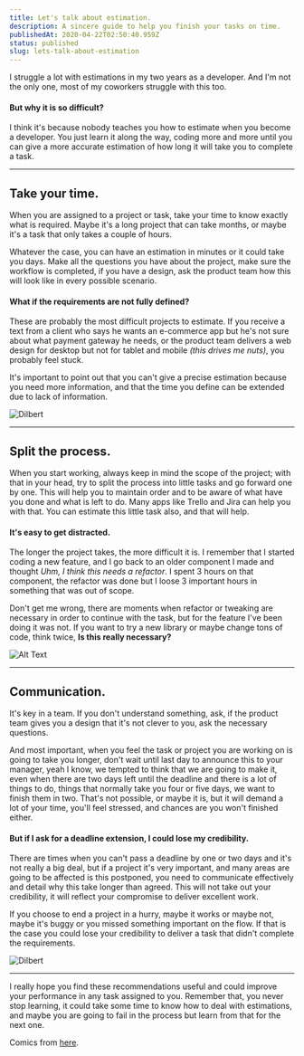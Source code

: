 ```yaml
---
title: Let's talk about estimation.
description: A sincere guide to help you finish your tasks on time.
publishedAt: 2020-04-22T02:50:40.959Z
status: published
slug: lets-talk-about-estimation
---
```

I struggle a lot with estimations in my two years as a developer. And I'm not the only one, most of my coworkers struggle with this too.

#### But why it is so difficult?

I think it's because nobody teaches you how to estimate when you become a developer. You just learn it along the way, coding more and more until you can give a more accurate estimation of how long it will take you to complete a task.

- - -

## Take your time.

When you are assigned to a project or task, take your time to know exactly what is required. Maybe it's a long project that can take months, or maybe it's a task that only takes a couple of hours. 

Whatever the case, you can have an estimation in minutes or it could take you days. Make all the questions you have about the project, make sure the workflow is completed, if you have a design, ask the product team how this will look like in every possible scenario.

#### What if the requirements are not fully defined?

These are probably the most difficult projects to estimate. If you receive a text from a client who says he wants an e-commerce app but he's not sure about what payment gateway he needs, or the product team delivers a web design for desktop but not for tablet and mobile *(this drives me nuts)*, you probably feel stuck.

It's important to point out that you can't give a precise estimation because you need more information, and that the time you define can be extended due to lack of information. 

![Dilbert](https://dev-to-uploads.s3.amazonaws.com/i/0e8xfyqvnm9vuwbowrql.gif)

- - -

## Split the process.

When you start working, always keep in mind the scope of the project; with that in your head, try to split the process into little tasks and go forward one by one. This will help you to maintain order and to be aware of what have you done and what is left to do. Many apps like Trello and Jira can help you with that. You can estimate this little task also, and that will help.

#### It's easy to get distracted.

 The longer the project takes, the more difficult it is. I remember that I started coding a new feature, and I go back to an older component I made and thought *Uhm, I think this needs a refactor*. I spent 3 hours on that component, the refactor was done but I loose 3 important hours in something that was out of scope.

Don't get me wrong, there are moments when refactor or tweaking are necessary in order to continue with the task, but for the feature I've been doing it was not. If you want to try a new library or maybe change tons of code, think twice, **Is this really necessary?**

![Alt Text](https://dev-to-uploads.s3.amazonaws.com/i/lr78sultpo0i8fdee7ny.jpg)

- - -

## Communication.

It's key in a team. If you don't understand something, ask, if the product team gives you a design that it's not clever to you, ask the necessary questions.

And most important, when you feel the task or project you are working on is going to take you longer, don't wait until last day to announce this to your manager, yeah I know, we tempted to think that we are going to make it, even when there are two days left until the deadline and there is a lot of things to do, things that normally take you four or five days, we want to finish them in two. That's not possible, or maybe it is, but it will demand a lot of your time, you'll feel stressed, and chances are you won't finished either.

#### But if I ask for a deadline extension, I could lose my credibility.

There are times when you can't pass a deadline by one or two days and it's not really a big deal, but if a project it's very important, and many areas are going to be affected is this postponed, you need to communicate effectively and detail why this take longer than agreed. This will not take out your credibility, it will reflect your compromise to deliver excellent work.

If you choose to end a project in a hurry, maybe it works or maybe not, maybe it's buggy or you missed something important on the flow. If that is the case you could lose your credibility to deliver a task that didn't complete the requirements.

![Dilbert](https://dev-to-uploads.s3.amazonaws.com/i/14bptu17iijtf5kldruv.gif)

- - -

I really hope you find these recommendations useful and could improve your performance in any task assigned to you. Remember that, you never stop learning, it could take some time to know how to deal with estimations, and maybe you are going to fail in the process but learn from that for the next one.

Comics from [here](https://dilbert.com/).